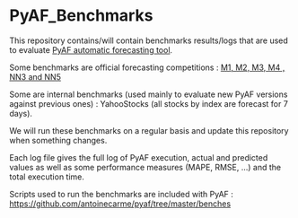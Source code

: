 # PyAF_Benchmarks

This repository contains/will contain benchmarks results/logs that are used to evaluate [PyAF automatic forecasting tool](https://github.com/antoinecarme/pyaf).

Some benchmarks are official forecasting competitions : [M1, M2, M3, M4 , NN3 and NN5](https://en.wikipedia.org/wiki/Makridakis_Competitions)

Some are internal benchmarks (used mainly to evaluate new PyAF versions against previous ones) : YahooStocks (all stocks by index are forecast for 7 days).

We will run these benchmarks on a regular basis and update this repository when something changes.

Each log file gives the full log of PyAF execution, actual and predicted values as well as some performance measures (MAPE, RMSE, ...) and the total execution time.

Scripts used to run the benchmarks are included with PyAF : https://github.com/antoinecarme/pyaf/tree/master/benches

